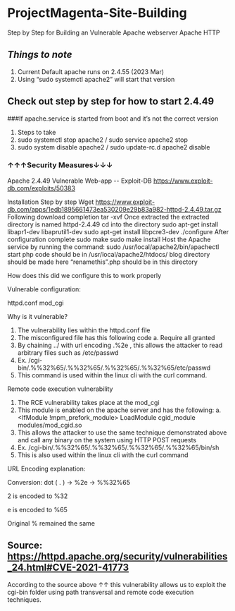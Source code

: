 # ProjectMagenta-Site-Building
Step by Step for Building an Vulnerable Apache webserver
Apache HTTP

## ***Things to note***

1.	Current Default apache runs on 2.4.55 (2023 Mar)
2.	Using “sudo systemctl apache2” will start that version

## Check out step by step for how to start 2.4.49
###If apache.service is started from boot and it’s not the correct version

1.	Steps to take
2.	sudo systemctl stop apache2  / sudo service apache2 stop
3.	sudo system disable apache2 / sudo update-rc.d apache2 disable

### ↑↑↑Security Measures↓↓↓

Apache 2.4.49 Vulnerable Web-app -- Exploit-DB
https://www.exploit-db.com/exploits/50383

Installation Step by step
Wget https://www.exploit-db.com/apps/1edb1895661473ea530209e29b83a982-httpd-2.4.49.tar.gz
Following download completion
tar -xvf 
Once extracted the extracted directory is named httpd-2.4.49
cd into the directory 
sudo apt-get install libapr1-dev libaprutil1-dev
sudo apt-get install libpcre3-dev
./configure
After configuration complete
sudo make
sudo make install
Host the Apache service by running the command:
sudo /usr/local/apache2/bin/apachectl start
php code should be in /usr/local/apache2/htdocs/
blog directory should be made here
“renamethis”.php should be in this directory 

How does this did we configure this to work properly

Vulnerable configuration:

httpd.conf
mod_cgi

Why is it vulnerable?
1.	The vulnerability lies within the httpd.conf file
2.	The misconfigured file has this following code
a.	<Directory /> Require all granted</Directory>
3.	By chaining ../ with url encoding .%2e , this allows the attacker to read arbitrary files such as /etc/passwd
4.	Ex. /cgi-bin/.%%32%65/.%%32%65/.%%32%65/.%%32%65/etc/passwd
5.	This command is used within the linux cli with the curl command.

Remote code execution vulnerability
1.	The RCE vulnerability takes place at the mod_cgi
2.	This module is enabled on the apache server and has the following:
a.	<IfModule !mpm_prefork_module> LoadModule cgid_module modules/mod_cgid.so </IfModule>
3.	This allows the attacker to use the same technique demonstrated above and call any binary on the system using HTTP POST requests
4.	Ex. /cgi-bin/.%%32%65/.%%32%65/.%%32%65/.%%32%65/bin/sh
5.	This is also used within the linux cli with the curl command

URL Encoding explanation:

Conversion: dot ( . ) → %2e → %%32%65

2 is encoded to %32

e is encoded to %65

Original % remained the same

## Source: https://httpd.apache.org/security/vulnerabilities_24.html#CVE-2021-41773


According to the source above ↑↑ this vulnerability allows us to exploit the cgi-bin folder using path transversal and remote code execution techniques.
